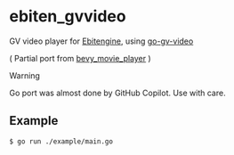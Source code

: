 # ebiten_gvvideo

GV video player for [Ebitengine](https://ebitengine.org/), using [go-gv-video](https://github.com/funatsufumiya/go-gv-video)

( Partial port from [bevy_movie_player](https://github.com/funatsufumiya/bevy_movie_player) )

> [!WARNING]
> Go port was almost done by GitHub Copilot. Use with care.

## Example

```bash
$ go run ./example/main.go
```
